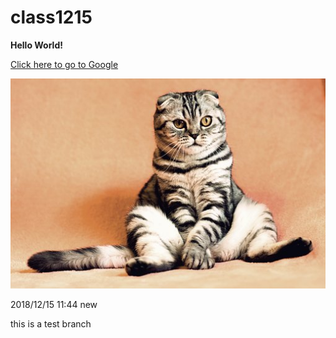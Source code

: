 # class1215

**Hello World!**

[Click here to go to Google](www.google.com)

![List item](cat.jpg)

2018/12/15 11:44 new

this is a test branch